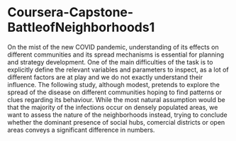# Coursera-Capstone-BattleofNeighborhoods1

On the mist of the new COVID pandemic, understanding of its effects on different communities and its spread mechanisms is essential for planning and strategy development. One of the main difficulties of the task is to explicitly define the relevant variables and parameters to inspect, as a lot of different factors are at play and we do not exactly understand their influence. The following study, although modest, pretends to explore the spread of the disease on different communities hoping to find patterns or clues regarding its behaviour. While the most natural assumption would be that the majority of the infections occur on densely populated areas, we want to assess the nature of the neighborhoods instead, trying to conclude whether the dominant presence of social hubs, comercial districts or open areas conveys a significant difference in numbers. 
